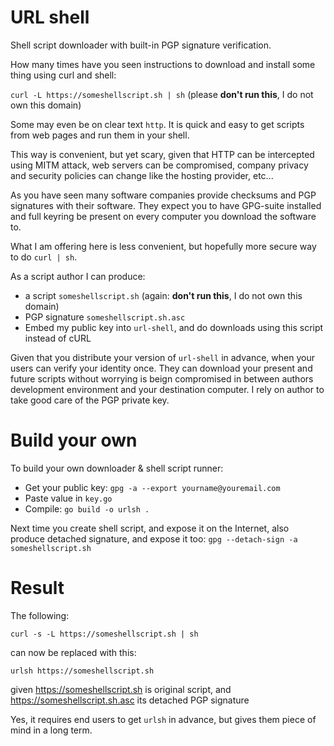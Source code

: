 # URL shell
Shell script downloader with built-in PGP signature verification.

How many times have you seen instructions to download and install some thing using curl and shell:

`curl -L https://someshellscript.sh | sh` 
(please **don't run this**, I do not own this domain)

Some may even be on clear text `http`.
It is quick and easy to get scripts from web pages and run them in your shell.

This way is convenient, but yet scary, given that HTTP can be intercepted using MITM attack, web servers can be compromised,
company privacy and security policies can change like the hosting provider, etc...

As you have seen many software companies provide checksums and PGP signatures with their software. They expect you to have GPG-suite installed and full keyring be present on every computer you download the software to.

What I am offering here is less convenient, but hopefully more secure way to do `curl | sh`.

As a script author I can produce:
* a script `someshellscript.sh` (again: **don't run this**, I do not own this domain)
* PGP signature `someshellscript.sh.asc`
* Embed my public key into `url-shell`, and do downloads using this script instead of cURL

Given that you distribute your version of `url-shell` in advance, when your users can verify your identity once. They can download your present and future scripts without worrying is beign compromised in between authors development environment and your destination computer. I rely on author to take good care of the PGP private key.

Build your own
==============

To build your own downloader & shell script runner:
* Get your public key:
    `gpg -a --export yourname@youremail.com`
* Paste value in `key.go`
* Compile: `go build -o urlsh .`

Next time you create shell script, and expose it on the Internet, also produce detached signature, and expose it too:
`gpg --detach-sign -a someshellscript.sh`


Result
======
The following:

`curl -s -L https://someshellscript.sh | sh`

can now be replaced with this:

`urlsh https://someshellscript.sh`

given https://someshellscript.sh is original script, and https://someshellscript.sh.asc its detached PGP signature

Yes, it requires end users to get `urlsh` in advance, but gives them piece of mind in a long term.